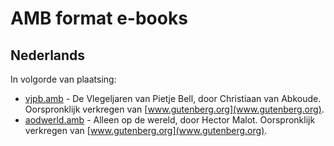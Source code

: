 # AMB format e-books
## Nederlands

In volgorde van plaatsing:

+ [vjpb.amb](./vjpb.amb) - De Vlegeljaren van Pietje Bell, door Christiaan van Abkoude. Oorspronklijk verkregen van [www.gutenberg.org](www.gutenberg.org).
+ [aodwerld.amb](./aodwerld.amb) - Alleen op de wereld, door Hector Malot. Oorspronklijk verkregen van [www.gutenberg.org](www.gutenberg.org).

